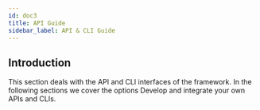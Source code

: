 ```yaml
---
id: doc3
title: API Guide
sidebar_label: API & CLI Guide
---
```


## Introduction

This section deals with the API and CLI interfaces of the framework.
In the following sections we cover the options
Develop and integrate your own APIs and CLIs.
